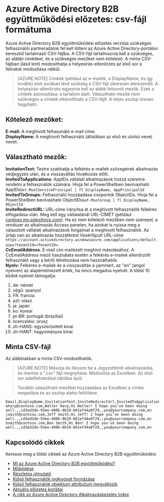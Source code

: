 <properties
   pageTitle="CSV-fájl formátuma Azure Active Directory B2B együttműködési előzetes verzió |} Microsoft Azure"
   description="Azure Active Directory B2B támogatja a vállalatot érintő kapcsolatok, mivel az üzleti partnereket, hogy a szelektív hozzáférés a vállalati alkalmazások"
   services="active-directory"
   documentationCenter=""
   authors="viv-liu"
   manager="cliffdi"
   editor=""
   tags=""/>

<tags
   ms.service="active-directory"
   ms.devlang="NA"
   ms.topic="article"
   ms.tgt_pltfrm="NA"
   ms.workload="identity"
   ms.date="05/09/2016"
   ms.author="viviali"/>

# <a name="azure-ad-b2b-collaboration-preview-csv-file-format"></a>Azure Active Directory B2B együttműködési előzetes: csv-fájl formátuma

Azure Active Directory B2B együttműködési előzetes verziója szükséges felhasználói partneradatok fel kell tölteni az Azure Active Directory-portálon keresztül tartalmazó CSV-fájlba. A CSV-fájl tartalmaznia kell a szükséges, az alábbi címkéket, és a szükséges mezőket nem kötelező. A minta CSV-fájlban (lásd lent) módosíthatja a helyesírás-ellenőrzés az első sor a feliratok módosítása nélkül.

>[AZURE.NOTE] Címkék (például az e-mailek, a DisplayName, és így tovább) első sorában lévő szükség a CSV-fájl sikeresen elemzendő. A helyesírás-ellenőrzés egyeznie kell az alább felsorolt mezők. Ezek a címkék azonosítása: a tartalom alatt. Választható mezők nem szükséges a címkék eltávolítható a CSV-fájlt. A teljes oszlop üresen hagyható.

## <a name="required-fields-br"></a>Kötelező mezőket: <br/>
**E-mail:** A meghívott felhasználó e-mail címe. <br/>
**DisplayName:** A meghívott felhasználó (általában az első és utolsó neve) nevet.<br/>


## <a name="optional-fields-br"></a>Választható mezők: <br/>

**InvitationText:** Testre szabhatja a felkérés e-mailek szövegének alkalmazás védjegyzés után, és a visszaváltás hivatkozás előtt.<br/>
**InvitedToApplications:** AppIDs vállalati alkalmazások hozzá szeretné rendelni a felhasználók számára. Hívja fel a PowerShellben beolvasható AppIDs`Get-MsolServicePrincipal | fl DisplayName, AppPrincipalId`<br/>
**InvitedToGroups:** Felhasználó hozzáadása-csoportok ObjectIDs. Hívja fel a PowerShellben beolvasható ObjectIDs`Get-MsolGroup | fl DisplayName, ObjectId`<br/>
**InviteRedirectURL:** URL-címe irányítsa át a meghívott felhasználók felkérés elfogadása után. Meg kell egy vállalatánál URL-CÍMÉT (például [*contoso.my.salesforce.com*](http://contoso.my.salesforce.com/)). Ha ez nem kötelező mezőben nem szerepel, a rendszer az alkalmazás Access panelen, ha azokat is nyissa meg a választott vállalati alkalmazások forgalmat a meghívott felhasználók. Az űrlap van az alkalmazás hozzáférést Vezérlőpult URL-címe `https://account.activedirectory.windowsazure.com/applications/default.aspx?tenantId=<TenantID>`.<br/>
**CcEmailAddress**: E-mail cím mailezett meghívó másolásához. A CcEmailAddress mező használata esetén a felkérés e-mailek ellenőrzött felhasználó vagy a bérlő létrehozása nem használhatók.<br/>
**Nyelv:** Felkérés e-mailek és a visszaváltás a yammert, az "en" (angol nyelven) az alapértelmezett érték, ha nincs megadva nyelvét. A többi 10 kódok nyelvet támogatja:<br/>
1. de: német<br/>
2. végű: spanyol<br/>
3. FR: francia<br/>
4. azt: olasz<br/>
5. ja: japán<br/>
6. ko: koreai<br/>
7. pt-BR: portugál (brazíliai)<br/>
8. licencelési: orosz<br/>
9. zh-HANS: egyszerűsített kínai<br/>
10. zh-HANT: hagyományos kínai<br/>

## <a name="sample-csv-file"></a>Minta CSV-fájl
Az alábbiakban a minta CSV-módosíthatók.

>[AZURE.NOTE] Másolja és illessze be a Jegyzettömb alkalmazásba, és mentse a ".csv" fájl megnyitása. Módosítsa az Excelben. Az első sor adatfeliratokkal táblába épül.

> További választható mezőket hozzáadása az Excelben a címke megadása és az oszlop alatta feltöltése.

```
Email,DisplayName,InvitationText,InviteRedirectUrl,InvitedToApplications,InvitedToGroups,CcEmailAddress,Language
wharp@contoso.com,Walter Harp,Hi Walter! I hope you’ve been doing well.,,cd3ed3de-93ee-400b-8b19-b61ef44a0f29,,you@yourcompany.com,en
jsmith@contoso.com,Jeff Smith,Hi Jeff! I hope you’ve been doing well.,,cd3ed3de-93ee-400b-8b19-b61ef44a0f29,,you@yourcompany.com,en
bsmith@contoso.com,Ben Smith,Hi Ben! I hope you’ve been doing well.,,cd3ed3de-93ee-400b-8b19-b61ef44a0f29,,you@yourcompany.com,en

```

## <a name="related-articles"></a>Kapcsolódó cikkek
Keresse meg a többi cikkek az Azure Active Directory B2B együttműködési

- [Mi az Azure Active Directory B2B együttműködési?](active-directory-b2b-what-is-azure-ad-b2b.md)
- [Működése](active-directory-b2b-how-it-works.md)
- [Részletes útmutató](active-directory-b2b-detailed-walkthrough.md)
- [Külső felhasználók jogkivonat formázása](active-directory-b2b-references-external-user-token-format.md)
- [Külső felhasználók objektum attribútum megváltozik](active-directory-b2b-references-external-user-object-attribute-changes.md)
- [Aktuális előzetes korlátai](active-directory-b2b-current-preview-limitations.md)
- [A cikk az Azure Active Directory Alkalmazáskezelés Index](active-directory-apps-index.md)
